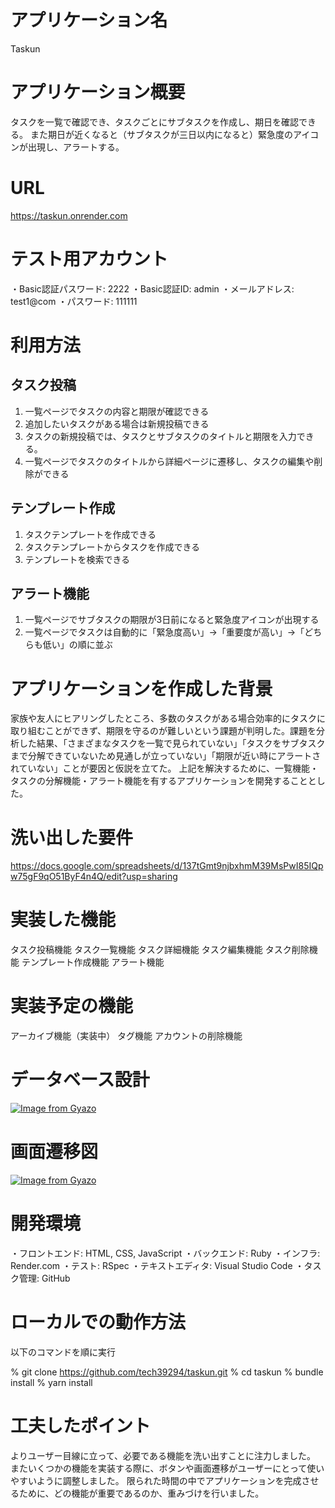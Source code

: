 # アプリケーション名
Taskun

# アプリケーション概要
タスクを一覧で確認でき、タスクごとにサブタスクを作成し、期日を確認できる。
また期日が近くなると（サブタスクが三日以内になると）緊急度のアイコンが出現し、アラートする。

# URL
https://taskun.onrender.com

# テスト用アカウント
・Basic認証パスワード: 2222
・Basic認証ID: admin
・メールアドレス: test1@com
・パスワード: 111111

# 利用方法
## タスク投稿
1. 一覧ページでタスクの内容と期限が確認できる
2. 追加したいタスクがある場合は新規投稿できる
3. タスクの新規投稿では、タスクとサブタスクのタイトルと期限を入力できる。
4. 一覧ページでタスクのタイトルから詳細ページに遷移し、タスクの編集や削除ができる

## テンプレート作成
1. タスクテンプレートを作成できる
2. タスクテンプレートからタスクを作成できる
3. テンプレートを検索できる

## アラート機能
1. 一覧ページでサブタスクの期限が3日前になると緊急度アイコンが出現する
2. 一覧ページでタスクは自動的に「緊急度高い」→「重要度が高い」→「どちらも低い」の順に並ぶ

# アプリケーションを作成した背景
家族や友人にヒアリングしたところ、多数のタスクがある場合効率的にタスクに取り組むことができず、期限を守るのが難しいという課題が判明した。課題を分析した結果、「さまざまなタスクを一覧で見られていない」「タスクをサブタスクまで分解できていないため見通しが立っていない」「期限が近い時にアラートされていない」ことが要因と仮説を立てた。
上記を解決するために、一覧機能・タスクの分解機能・アラート機能を有するアプリケーションを開発することとした。

# 洗い出した要件
https://docs.google.com/spreadsheets/d/137tGmt9njbxhmM39MsPwI85IQpw75gF9qO51ByF4n4Q/edit?usp=sharing

# 実装した機能
タスク投稿機能
タスク一覧機能
タスク詳細機能
タスク編集機能
タスク削除機能
テンプレート作成機能
アラート機能

# 実装予定の機能
アーカイブ機能（実装中）
タグ機能
アカウントの削除機能

# データベース設計
[![Image from Gyazo](https://i.gyazo.com/04f997bade2211cfcd0e8579c0bc6c69.png)](https://gyazo.com/04f997bade2211cfcd0e8579c0bc6c69)


# 画面遷移図
[![Image from Gyazo](https://i.gyazo.com/73d7ef7940184044f13c8592f44817fd.png)](https://gyazo.com/73d7ef7940184044f13c8592f44817fd)


# 開発環境
・フロントエンド: HTML, CSS, JavaScript
・バックエンド: Ruby
・インフラ: Render.com
・テスト: RSpec
・テキストエディタ: Visual Studio Code
・タスク管理: GitHub


# ローカルでの動作方法
以下のコマンドを順に実行

% git clone https://github.com/tech39294/taskun.git
% cd taskun
% bundle install
% yarn install


# 工夫したポイント
よりユーザー目線に立って、必要である機能を洗い出すことに注力しました。
またいくつかの機能を実装する際に、ボタンや画面遷移がユーザーにとって使いやすいように調整しました。
限られた時間の中でアプリケーションを完成させるために、どの機能が重要であるのか、重みづけを行いました。

